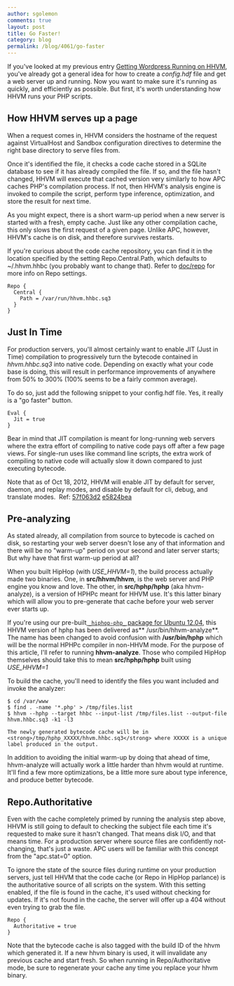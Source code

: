```yaml
---
author: sgolemon
comments: true
layout: post
title: Go Faster!
category: blog
permalink: /blog/4061/go-faster
---
```


If you've looked at my previous entry [Getting Wordpress Running on HHVM](http://www.hiphop-php.com/wp/?p=113), you've already got a general idea for how to create a _config.hdf_ file and get a web server up and running. Now you want to make sure it's running as quickly, and efficiently as possible. But first, it's worth understanding how HHVM runs your PHP scripts.

<!--truncate-->

## How HHVM serves up a page


When a request comes in, HHVM considers the hostname of the request against VirtualHost and Sandbox configuration directives to determine the right base directory to serve files from.

Once it's identified the file, it checks a code cache stored in a SQLite database to see if it has already compiled the file. If so, and the file hasn't changed, HHVM will execute that cached version very similarly to how APC caches PHP's compilation process. If not, then HHVM's analysis engine is invoked to compile the script, perform type inference, optimization, and store the result for next time.

As you might expect, there is a short warm-up period when a new server is started with a fresh, empty cache. Just like any other compilation cache, this only slows the first request of a given page. Unlike APC, however, HHVM's cache is on disk, and therefore survives restarts.

If you're curious about the code cache repository, you can find it in the location specified by the setting Repo.Central.Path, which defaults to ~/.hhvm.hhbc (you probably want to change that). Refer to [doc/repo](https://github.com/facebook/hhvm/blob/master/hphp/doc/repo) for more info on Repo settings.


    Repo {
      Central {
        Path = /var/run/hhvm.hhbc.sq3
      }
    }




## Just In Time


For production servers, you'll almost certainly want to enable JIT (Just in Time) compilation to progressively turn the bytecode contained in _hhvm.hhbc.sq3_ into native code. Depending on exactly what your code base is doing, this will result in performance improvements of anywhere from 50% to 300% (100% seems to be a fairly common average).

To do so, just add the following snippet to your config.hdf file. Yes, it really is a "go faster" button.


    Eval {
      Jit = true
    }


Bear in mind that JIT compilation is meant for long-running web servers where the extra effort of compiling to native code pays off after a few page views. For single-run uses like command line scripts, the extra work of compiling to native code will actually slow it down compared to just executing bytecode.

Note that as of Oct 18, 2012, HHVM will enable JIT by default for server, daemon, and replay modes, and disable by default for cli, debug, and translate modes.  Ref: [57f063d2](https://github.com/facebook/hiphop-php/commit/57f063d21c0a8bf02c59e1aaec17524e7378f4b4) [e5824bea](https://github.com/facebook/hiphop-php/commit/e5824bea7d046790922d495afdd945eb3d190390)


## Pre-analyzing


As stated already, all compilation from source to bytecode is cached on disk, so restarting your web server doesn't lose any of that information and there will be no "warm-up" period on your second and later server starts; But why have that first warm-up period at all?

When you built HipHop (with _USE_HHVM=1_), the build process actually made two binaries. One, in **src/hhvm/hhvm**, is the web server and PHP engine you know and love. The other, in **src/hphp/hphp** (aka hhvm-analyze), is a version of HPHPc meant for HHVM use. It's this latter binary which will allow you to pre-generate that cache before your web server ever starts up.

If you're using our pre-built[ `_hiphop-php_` package for Ubuntu 12.04](https://github.com/facebook/hiphop-php/wiki/Prebuilt-packages-on-ubuntu-12.04), this HHVM version of hphp has been delivered as** /usr/bin/hhvm-analyze**. The name has been changed to avoid confusion with **/usr/bin/hphp** which will be the normal HPHPc compiler in non-HHVM mode. For the purpose of this article, I'll refer to running **hhvm-analyze**. Those who compiled HipHop themselves should take this to mean **src/hphp/hphp** built using _USE_HHVM=1_

To build the cache, you'll need to identify the files you want included and invoke the analyzer:


    $ cd /var/www
    $ find . -name '*.php' > /tmp/files.list
    $ hhvm --hphp --target hhbc --input-list /tmp/files.list --output-file hhvm.hhbc.sq3 -k1 -l3

    The newly generated bytecode cache will be in <strong>/tmp/hphp_XXXXX/hhvm.hhbc.sq3</strong> where XXXXX is a unique label produced in the output.


In addition to avoiding the initial warm-up by doing that ahead of time, hhvm-analyze will actually work a little harder than hhvm would at runtime. It'll find a few more optimizations, be a little more sure about type inference, and produce better bytecode.


## Repo.Authoritative


Even with the cache completely primed by running the analysis step above, HHVM is still going to default to checking the subject file each time it's requested to make sure it hasn't changed. That means disk I/O, and that means time. For a production server where source files are confidently not-changing, that's just a waste. APC users will be familiar with this concept from the "apc.stat=0" option.

To ignore the state of the source files during runtime on your production servers, just tell HHVM that the code cache (or Repo in HipHop parlance) is the authoritative source of all scripts on the system. With this setting enabled, if the file is found in the cache, it's used without checking for updates. If it's not found in the cache, the server will offer up a 404 without even trying to grab the file.


    Repo {
      Authoritative = true
    }


Note that the bytecode cache is also tagged with the build ID of the hhvm which generated it. If a new hhvm binary is used, it will invalidate any previous cache and start fresh. So when running in Repo/Authoritative mode, be sure to regenerate your cache any time you replace your hhvm binary.
